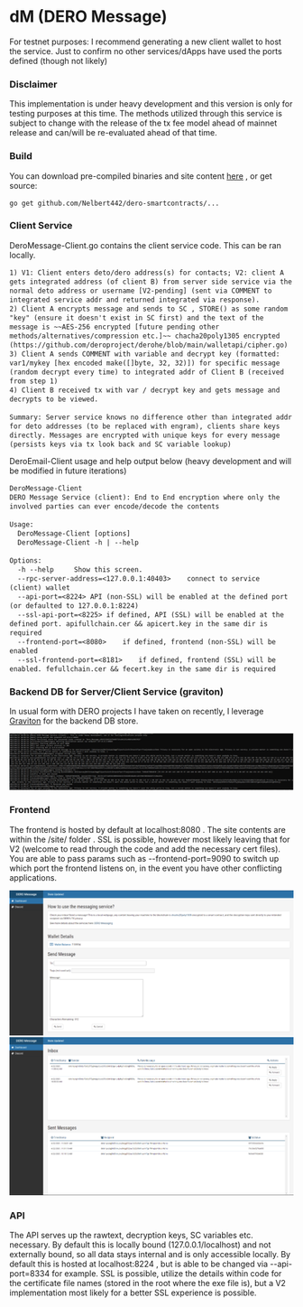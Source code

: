 # dM (DERO Message)
For testnet purposes: I recommend generating a new client wallet to host the service. Just to confirm no other services/dApps have used the ports defined (though not likely)

### Disclaimer
This implementation is under heavy development and this version is only for testing purposes at this time. The methods utilized through this service is subject to change with the release of the tx fee model ahead of mainnet release and can/will be re-evaluated ahead of that time.

### Build
You can download pre-compiled binaries and site content [here](https://github.com/Nelbert442/dero-smartcontracts/releases/tag/v1.0.0-dM) , or get source: 
```
go get github.com/Nelbert442/dero-smartcontracts/...
```

### Client Service
DeroMessage-Client.go contains the client service code. This can be ran locally.

```
1) V1: Client enters deto/dero address(s) for contacts; V2: client A gets integrated address (of client B) from server side service via the normal deto address or username [V2-pending] (sent via COMMENT to integrated service addr and returned integrated via response). 
2) Client A encrypts message and sends to SC , STORE() as some random "key" (ensure it doesn't exist in SC first) and the text of the message is ~~AES-256 encrypted [future pending other methods/alternatives/compression etc.]~~ chacha20poly1305 encrypted (https://github.com/deroproject/derohe/blob/main/walletapi/cipher.go)
3) Client A sends COMMENT with variable and decrypt key (formatted: var1/mykey [hex encoded make([]byte, 32, 32)]) for specific message (random decrypt every time) to integrated addr of Client B (received from step 1)
4) Client B received tx with var / decrypt key and gets message and decrypts to be viewed.

Summary: Server service knows no difference other than integrated addr for deto addresses (to be replaced with engram), clients share keys directly. Messages are encrypted with unique keys for every message (persists keys via tx look back and SC variable lookup)
```

DeroEmail-Client usage and help output below (heavy development and will be modified in future iterations)
```
DeroMessage-Client
DERO Message Service (client): End to End encryption where only the involved parties can ever encode/decode the contents

Usage:
  DeroMessage-Client [options]
  DeroMessage-Client -h | --help

Options:
  -h --help     Show this screen.
  --rpc-server-address=<127.0.0.1:40403>	connect to service (client) wallet
  --api-port=<8224>	API (non-SSL) will be enabled at the defined port (or defaulted to 127.0.0.1:8224)
  --ssl-api-port=<8225>	if defined, API (SSL) will be enabled at the defined port. apifullchain.cer && apicert.key in the same dir is required
  --frontend-port=<8080>	if defined, frontend (non-SSL) will be enabled
  --ssl-frontend-port=<8181>	if defined, frontend (SSL) will be enabled. fefullchain.cer && fecert.key in the same dir is required
```

### Backend DB for Server/Client Service (graviton)
In usual form with DERO projects I have taken on recently, I leverage [Graviton](https://github.com/deroproject/graviton) for the backend DB store.

![dM Console Output](assets/commandLineOutputExample.PNG?raw=true)

### Frontend
The frontend is hosted by default at localhost:8080 . The site contents are within the /site/ folder . SSL is possible, however most likely leaving that for V2 (welcome to read through the code and add the necessary cert files). You are able to pass params such as --frontend-port=9090 to switch up which port the frontend listens on, in the event you have other conflicting applications.

![dM Send Message](assets/sendMessage.PNG?raw=true)
![dM Inbox](assets/inboxMessages.PNG?raw=true)

### API
The API serves up the rawtext, decryption keys, SC variables etc. necessary. By default this is locally bound (127.0.0.1/localhost) and not externally bound, so all data stays internal and is only accessible locally. By default this is hosted at localhost:8224 , but is able to be changed via --api-port=8334 for example. SSL is possible, utilize the details within code for the certificate file names (stored in the root where the exe file is), but a V2 implementation most likely for a better SSL experience is possible.
